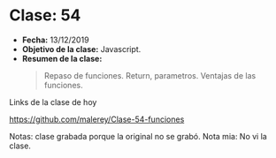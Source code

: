 # Clase: 54

- **Fecha:** 13/12/2019
- **Objetivo de la clase:** Javascript.
- **Resumen de la clase:**
  > Repaso de funciones. Return, parametros. Ventajas de las funciones.

Links de la clase de hoy

https://github.com/malerey/Clase-54-funciones

Notas: clase grabada porque la original no se grabó.
Nota mia: No vi la clase.

